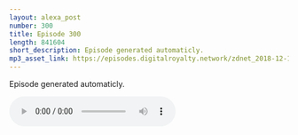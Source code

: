 ```yaml
---
layout: alexa_post
number: 300
title: Episode 300
length: 841604
short_description: Episode generated automaticly.
mp3_asset_link: https://episodes.digitalroyalty.network/zdnet_2018-12-11_01-00-11.mp3
---
```


Episode generated automaticly.

<audio controls>
    <source src="{{ page.mp3_asset_link }}" type="audio/mpeg">
</audio>